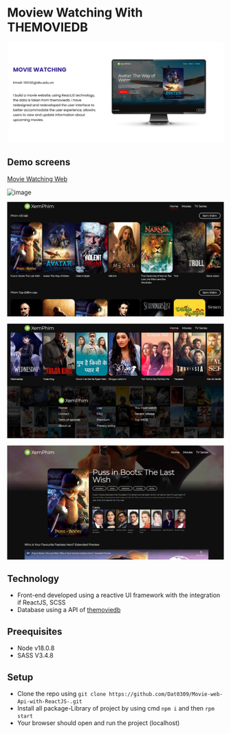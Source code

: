 # Moview Watching With THEMOVIEDB
![overview](https://github.com/Dat0309/Movie-web-Api-with-ReactJS-/blob/main/demo/project%20overview.png)
## Demo screens

[Movie Watching Web](http://Dat0309.github.io/Movie-web-Api-with-ReactJS-)

![image](https://github.com/Dat0309/Movie-web-Api-with-ReactJS-/blob/main/demo/movie%20%C6%B0eb%20demo.png)

![image](https://github.com/Dat0309/Movie-web-Api-with-ReactJS-/blob/main/demo/movie%20web%20demo2.png)

![image](https://github.com/Dat0309/Movie-web-Api-with-ReactJS-/blob/main/demo/movie%20web%20demo3.png)

![image](https://github.com/Dat0309/Movie-web-Api-with-ReactJS-/blob/main/demo/movie%20web%20demo4.png)

## Technology
- Front-end developed using a reactive UI framework with the integration if ReactJS, SCSS
- Database using a API of [themoviedb](https://www.themoviedb.org/)

## Preequisites
- Node v18.0.8
- SASS V3.4.8

## Setup
- Clone the repo using `git clone https://github.com/Dat0309/Movie-web-Api-with-ReactJS-.git`
- Install all package-Library of project by using cmd `npm i` and then `rpm start`
- Your browser should open and run the project (localhost)
